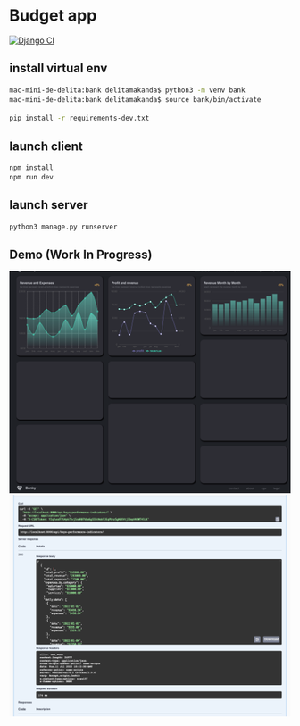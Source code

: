 # Budget app
[![Django CI](https://github.com/delitamakanda/banky/actions/workflows/django.yml/badge.svg?branch=master&event=push)](https://github.com/delitamakanda/banky/actions/workflows/django.yml)


## install virtual env
``` bash
mac-mini-de-delita:bank delitamakanda$ python3 -m venv bank 
mac-mini-de-delita:bank delitamakanda$ source bank/bin/activate

pip install -r requirements-dev.txt
```


## launch client
``` bash
npm install
npm run dev
```

## launch server
``` bash
python3 manage.py runserver
```

## Demo (Work In Progress)
![Screen](banky_v2_wip.png)
![Swagger Banky API](swagger_.png)
